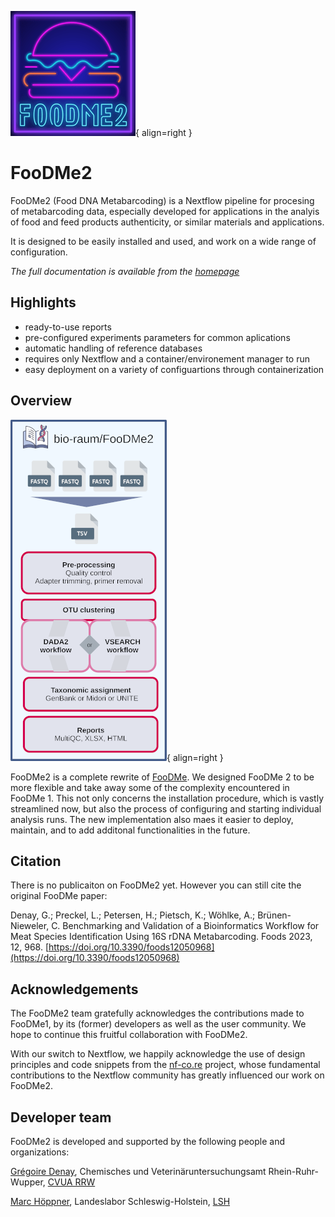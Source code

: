 ![logo](img/pipelinelogo.png){ align=right }

# FooDMe2

FooDMe2 (Food DNA Metabarcoding) is a Nextflow pipeline for procesing of metabarcoding data, especially developed for 
applications in the analyis of food and feed products authenticity, or similar materials and applications.

It is designed to be easily installed and used, and work on a wide range of configuration.

*The full documentation is available from the [homepage](https://bio-raum.github.io/FooDMe2)*

## Highlights

- ready-to-use reports
- pre-configured experiments parameters for common aplications
- automatic handling of reference databases
- requires only Nextflow and a container/environement manager to run
- easy deployment on a variety of configuartions through containerization

## Overview

![schema](img/Foodme2_schema_v3.png){ align=right }

FooDMe2 is a complete rewrite of [FooDMe](https://github.com/CVUA-RRW/FooDMe). We designed FooDMe 2 to be more flexible and take away some of the complexity encountered in FooDMe 1. This not only concerns the installation procedure, which is vastly streamlined now, but also the process of configuring and starting individual analysis runs.
The new implementation also maes it easier to deploy, maintain, and to add additonal functionalities in the future.

## Citation

There is no publicaiton on FooDMe2 yet. However you can still cite the original FooDMe paper:

Denay, G.; Preckel, L.; Petersen, H.; Pietsch, K.; Wöhlke, A.; Brünen-Nieweler, C. Benchmarking and Validation of a Bioinformatics Workflow for Meat Species Identification Using 16S rDNA Metabarcoding. Foods 2023, 12, 968. [https://doi.org/10.3390/foods12050968](https://doi.org/10.3390/foods12050968) 

## Acknowledgements

The FooDMe2 team gratefully acknowledges the contributions made to FooDMe1, by its (former) developers as well as the user community. We hope to continue this fruitful collaboration with FooDMe2. 

With our switch to Nextflow, we happily acknowledge the use of design principles and code snippets from the [nf-co.re](https://nf-co.re/) project, whose fundamental contributions to the Nextflow community has greatly influenced our work on FooDMe2. 

## Developer team

FooDMe2 is developed and supported by the following people and organizations:

[Grégoire Denay](https://github.com/gregdenay), Chemisches und Veterinäruntersuchungsamt Rhein-Ruhr-Wupper, [CVUA RRW](https://www.cvua-rrw.de/)

[Marc Höppner](https://github.com/marchoeppner), Landeslabor Schleswig-Holstein, [LSH](https://www.schleswig-holstein.de/DE/landesregierung/ministerien-behoerden/LLABOR)

